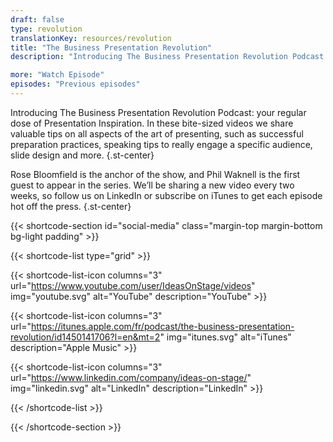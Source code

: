 ```yaml
---
draft: false
type: revolution
translationKey: resources/revolution
title: "The Business Presentation Revolution"
description: "Introducing The Business Presentation Revolution Podcast: your regular dose of Presentation Inspiration."

more: "Watch Episode"
episodes: "Previous episodes"
---
```


Introducing The Business Presentation Revolution Podcast: your regular dose of Presentation Inspiration. In these bite-sized videos we share valuable tips on all aspects of the art of presenting, such as successful preparation practices, speaking tips to really engage a specific audience, slide design and more.
{.st-center}

Rose Bloomfield is the anchor of the show, and Phil Waknell is the first guest to appear in the series. We’ll be sharing a new video every two weeks, so follow us on LinkedIn or subscribe on iTunes to get each episode hot off the press.
{.st-center}

{{< shortcode-section
  id="social-media"
  class="margin-top margin-bottom bg-light padding" >}}
  
{{< shortcode-list
  type="grid" >}}

{{< shortcode-list-icon
  columns="3"
  url="https://www.youtube.com/user/IdeasOnStage/videos"
  img="youtube.svg"
  alt="YouTube"
  description="YouTube" >}}

{{< shortcode-list-icon
  columns="3"
  url="https://itunes.apple.com/fr/podcast/the-business-presentation-revolution/id1450141706?l=en&mt=2"
  img="itunes.svg"
  alt="iTunes"
  description="Apple Music" >}}

{{< shortcode-list-icon
  columns="3"
  url="https://www.linkedin.com/company/ideas-on-stage/"
  img="linkedin.svg"
  alt="LinkedIn"
  description="LinkedIn" >}}

{{< /shortcode-list >}}

{{< /shortcode-section >}}